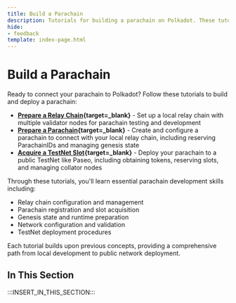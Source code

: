 ```yaml
---
title: Build a Parachain
description: Tutorials for building a parachain on Polkadot. These tutorials are designed to help you get started with building a parachain on Polkadot.
hide: 
- feedback
template: index-page.html
---
```


# Build a Parachain

Ready to connect your parachain to Polkadot? Follow these tutorials to build and deploy a parachain:

- **[Prepare a Relay Chain](/tutorials/polkadot-sdk/parachains/connect-to-relay-chain/prepare-relay-chain/){target=\_blank}** - Set up a local relay chain with multiple validator nodes for parachain testing and development 
- **[Prepare a Parachain](/tutorials/polkadot-sdk/parachains/connect-to-relay-chain/prepare-parachain/){target=\_blank}** - Create and configure a parachain to connect with your local relay chain, including reserving ParachainIDs and managing genesis state
- **[Acquire a TestNet Slot](/tutorials/polkadot-sdk/parachains/connect-to-relay-chain/acquire-a-testnet-slot/){target=\_blank}** - Deploy your parachain to a public TestNet like Paseo, including obtaining tokens, reserving slots, and managing collator nodes   

Through these tutorials, you'll learn essential parachain development skills including: 

- Relay chain configuration and management  
- Parachain registration and slot acquisition   
- Genesis state and runtime preparation 
- Network configuration and validation  
- TestNet deployment procedures 

Each tutorial builds upon previous concepts, providing a comprehensive path from local development to public network deployment.

## In This Section

:::INSERT_IN_THIS_SECTION:::